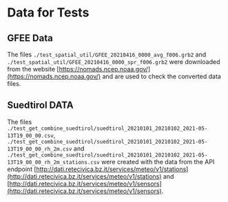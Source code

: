# Data for Tests

## GFEE Data

The files `./test_spatial_util/GFEE_20210416_0000_avg_f006.grb2` and `./test_spatial_util/GFEE_20210416_0000_spr_f006.grb2` were downloaded from the website [https://nomads.ncep.noaa.gov/](https://nomads.ncep.noaa.gov/) and are used to check the converted data files.

## Suedtirol DATA

The files `./test_get_combine_suedtirol/suedtirol_20210101_20210102_2021-05-13T19_00_00.csv`, `./test_get_combine_suedtirol/suedtirol_20210101_20210102_2021-05-13T19_00_00_rh_2m.csv` and `./test_get_combine_suedtirol/suedtirol_20210101_20210102_2021-05-13T19_00_00_rh_2m_stations.csv` were created with the data from the API endpoint [http://dati.retecivica.bz.it/services/meteo/v1/stations](http://dati.retecivica.bz.it/services/meteo/v1/stations) and [http://dati.retecivica.bz.it/services/meteo/v1/sensors](http://dati.retecivica.bz.it/services/meteo/v1/sensors).